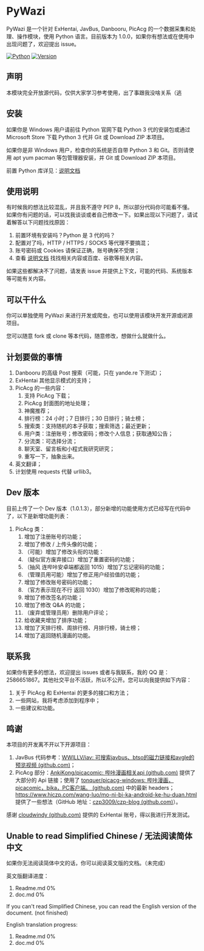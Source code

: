 # PyWazi

PyWazi 是一个针对 ExHentai, JavBus, Danbooru, PicAcg 的一个数据采集和处理、操作模块，使用 Python 语言。目前版本为 1.0.0，如果你有想法或在使用中出现问题了，欢迎提出 issue。

[![Python](https://shields.io/badge/Python-3-green?style=flat-square)](https://www.python.org/) [![Version](https://shields.io/badge/Version-1.0.0-yellow?style=flat-square)](https://github.com/Yazawazi/pywazi)

## 声明

本模块完全开放源代码，仅供大家学习参考使用，出了事跟我没啥关系（逃

## 安装

如果你是 Windows 用户请前往 Python 官网下载 Python 3 代的安装包或通过 Microsoft Store 下载 Python 3 代并 Git 或 Download ZIP 本项目。

如果你是非 Windows 用户，检查你的系统是否自带 Python 3 和 Git。否则请使用 apt yum pacman 等包管理器安装，并 Git 或 Download ZIP 本项目。

前置 Python 库详见：[说明文档](https://github.com/Yazawazi/pywazi/blob/main/doc.md)

## 使用说明

有时候我的想法比较混乱，并且我不遵守 PEP 8，所以部分代码你可能看不懂。如果你有问题的话，可以找我谈谈或者自己修改一下。如果出现以下问题了，请试着解答以下问题找找原因：

1. 前置环境有安装吗？Python 是 3 代的吗？
2. 配置对了吗，HTTP / HTTPS / SOCK5 等代理不要搞混；
3. 账号密码或 Cookies 请保证正确，账号确保不受限；
4. 查看 [说明文档](https://github.com/Yazawazi/pywazi/blob/main/doc.md) 找找相关内容或百度、谷歌等相关内容。

如果这些都解决不了问题，请发表 issue 并提供上下文，可能的代码、系统版本等可能有关内容。

## 可以干什么

你可以单独使用 PyWazi 来进行开发或爬虫，也可以使用该模块开发开源或闭源项目。

您可以随意 fork 或 clone 等本代码，随意修改，想做什么就做什么。

## 计划要做的事情
1. Danbooru 的高级 Post 搜索（可能，只在 yande.re 下测试）；
2. ExHentai 其他显示模式的支持；
3. PicAcg 的一些内容：
    1. 支持 PicAcg 下载；
    2. PicAcg 封面图的地址处理；
    3. 神魔推荐；
    4. 排行榜：24 小时；7 日排行；30 日排行；骑士榜；
    5. 搜索类：支持随机的本子获取；搜索筛选；最近更新；
    6. 用户类：注册账号；修改密码；修改个人信息；获取通知公告；
    7. 分流类：可选择分流；
    8. 聊天室、留言板和小程式我研究研究；
    9. 重写一下，抽象出来。
4. 英文翻译；
5. 计划使用 requests 代替 urllib3。

## Dev 版本
目前上传了一个 Dev 版本（1.0.1.3），部分新增的功能使用方式已经写在代码中了，以下是新增功能列表：
1. PicAcg 类：
    1. 增加了注册账号的功能；
    2. 增加了修改 / 上传头像的功能；
    3. （可能）增加了修改头衔的功能：
    4. （疑似官方废弃接口）增加了重置密码的功能；
    5. （抽风 连哔咔安卓端都返回 1015）增加了忘记密码的功能；
    6. （管理员用可能）增加了修正用户经验值的功能；
    7. 增加了修改账号密码的功能；
    8. （官方表示现在不行 返回 1030）增加了修改昵称的功能；
    9. 增加了修改签名的功能；
    10. 增加了修改 Q&A 的功能；
    11. （废弃或管理员用）删除用户评论；
    12. 给收藏夹增加了排序功能；
    13. 增加了天排行榜、周排行榜、月排行榜，骑士榜；
    14. 增加了返回随机漫画的功能。

## 联系我

如果你有更多的想法，欢迎提出 issues 或者与我联系，我的 QQ 是：2586651867。其他社交平台不活跃，所以不公开。您可以向我提供如下内容：
1. 关于 PicAcg 和 ExHentai 的更多的接口和方法；
2. 一些网站，我将考虑添加到程序中；
3. 一些建议和功能。

## 鸣谢

本项目的开发离不开以下开源项目：

1. JavBus 代码参考：[WWILLV/iav: 可搜索javbus、btso的磁力链接和avgle的预览视频 (github.com)](https://github.com/WWILLV/iav)；
2. PicAcg 部分：[AnkiKong/picacomic: 哔咔漫画相关api (github.com)](https://github.com/AnkiKong/picacomic) 提供了大部分的 Api 链接；使用了 [tonquer/picacg-windows: 哔咔漫画，picacomic，bika，PC客户端。 (github.com)](https://github.com/tonquer/picacg-windows)  中的最新 headers；https://www.hiczp.com/wang-luo/mo-ni-bi-ka-android-ke-hu-duan.html 提供了一些想法（GitHub 地址：[czp3009/czp-blog (github.com)](https://github.com/czp3009/czp-blog)）。

感谢 [cloudwindy (github.com)](https://github.com/cloudwindy) 提供的 ExHentai 账号，得以我进行开发测试。

## Unable to read Simplified Chinese / 无法阅读简体中文

如果你无法阅读简体中文的话，你可以阅读英文版的文档。（未完成）

英文版翻译进度：

1. Readme.md 0%
2. doc.md 0%



If you can't read Simplified Chinese, you can read the English version of the document. (not finished)

English translation progress:

1. Readme.md 0%
2. doc.md 0%

